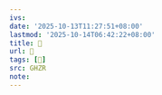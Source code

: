 ```yaml
---
ivs:
date: '2025-10-13T11:27:51+08:00'
lastmod: '2025-10-14T06:42:22+08:00'
title: 󰚍
url: 󰚍
tags: [𡵮]
src: GHZR
note:
---
```

